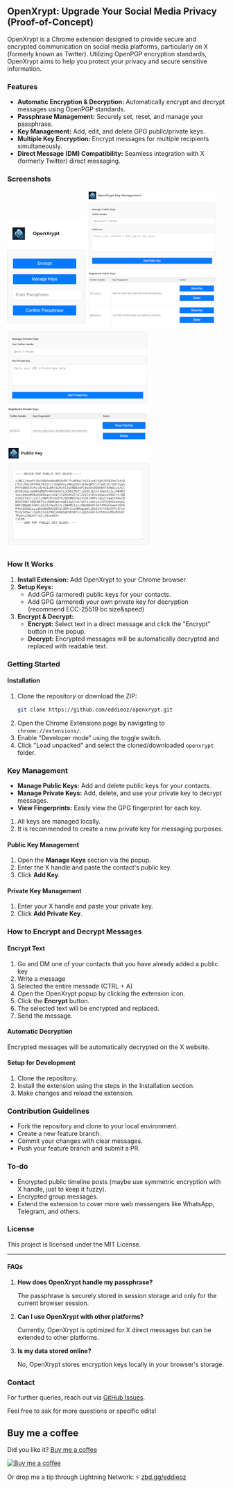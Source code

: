 ## OpenXrypt: Upgrade Your Social Media Privacy (Proof-of-Concept)

OpenXrypt is a Chrome extension designed to provide secure and encrypted communication on social media platforms, particularly on X (formerly known as Twitter). Utilizing OpenPGP encryption standards, OpenXrypt aims to help you protect your privacy and secure sensitive information.

### Features

- **Automatic Encryption & Decryption:** Automatically encrypt and decrypt messages using OpenPGP standards.
- **Passphrase Management:** Securely set, reset, and manage your passphrase.
- **Key Management:** Add, edit, and delete GPG public/private keys.
- **Multiple Key Encryption:** Encrypt messages for multiple recipients simultaneously.
- **Direct Message (DM) Compatibility:** Seamless integration with X (formerly Twitter) direct messaging.

### Screenshots

![Popup](imgs/opnxrpt-popup.png)
![Manage pubkeys](imgs/opnxrpt-mng-pubkeys.png)
![Manage privkeys](imgs/opnxrpt-mng-privkeys.png)
![Show pubkey](imgs/opnxrpt-show-pubkeys.png)

### How It Works

1. **Install Extension:** Add OpenXrypt to your Chrome browser.
2. **Setup Keys:**
   - Add GPG (armored) public keys for your contacts.
   - Add GPG (armored) your own private key for decryption (recommend ECC-25519 bc size&speed)
3. **Encrypt & Decrypt:**
   - **Encrypt:** Select text in a direct message and click the "Encrypt" button in the popup.
   - **Decrypt:** Encrypted messages will be automatically decrypted and replaced with readable text.

### Getting Started

#### Installation

1. Clone the repository or download the ZIP:
    ```bash
    git clone https://github.com/eddieoz/openxrypt.git
    ```
2. Open the Chrome Extensions page by navigating to `chrome://extensions/`.
3. Enable "Developer mode" using the toggle switch.
4. Click "Load unpacked" and select the cloned/downloaded `openxrypt` folder.

### Key Management

- **Manage Public Keys:** Add and delete public keys for your contacts.
- **Manage Private Keys:** Add, delete, and use your private key to decrypt messages.
- **View Fingerprints:** Easily view the GPG fingerprint for each key.

1. All keys are managed locally. 
2. It is recommended to create a new private key for messaging purposes.

#### Public Key Management

1. Open the **Manage Keys** section via the popup.
2. Enter the X handle and paste the contact's public key.
3. Click **Add Key**.

#### Private Key Management

1. Enter your X handle and paste your private key.
2. Click **Add Private Key**.

### How to Encrypt and Decrypt Messages

#### Encrypt Text

1. Go and DM one of your contacts that you have already added a public key
2. Write a message
3. Selected the entire messade (CTRL + A)
4. Open the OpenXrypt popup by clicking the extension icon.
5. Click the **Encrypt** button.
6. The selected text will be encrypted and replaced.
7. Send the message.

#### Automatic Decryption

Encrypted messages will be automatically decrypted on the X website.


#### Setup for Development

1. Clone the repository.
2. Install the extension using the steps in the Installation section.
3. Make changes and reload the extension.

### Contribution Guidelines

- Fork the repository and clone to your local environment.
- Create a new feature branch.
- Commit your changes with clear messages.
- Push your feature branch and submit a PR.

### To-do
- Encrypted public timeline posts (maybe use symmetric encryption with X handle, just to keep it fuzzy).
- Encrypted group messages.
- Extend the extension to cover more web messengers like WhatsApp, Telegram, and others.

### License

This project is licensed under the MIT License.

---

#### FAQs

1. **How does OpenXrypt handle my passphrase?**

   The passphrase is securely stored in session storage and only for the current browser session.

2. **Can I use OpenXrypt with other platforms?**

   Currently, OpenXrypt is optimized for X direct messages but can be extended to other platforms.

3. **Is my data stored online?**

   No, OpenXrypt stores encryption keys locally in your browser's storage.

### Contact

For further queries, reach out via [GitHub Issues](https://github.com/eddieoz/openxrypt/issues).

Feel free to ask for more questions or specific edits!

## Buy me a coffee
Did you like it? [Buy me a coffee](https://www.buymeacoffee.com/eddieoz)

[![Buy me a coffee](https://ipfs.io/ipfs/QmR6W4L3XiozMQc3EjfFeqSkcbu3cWnhZBn38z2W2FuTMZ?filename=buymeacoffee.webp)](https://www.buymeacoffee.com/eddieoz)

Or drop me a tip through Lightning Network: ⚡ [zbd.gg/eddieoz](https://zbd.gg/eddieoz)


